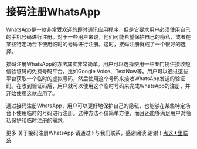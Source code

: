 # 接码注册WhatsApp

WhatsApp是一款非常受欢迎的即时通讯应用程序，但是它要求用户必须使用自己的手机号码进行注册。对于一些用户来说，他们可能希望保护自己的隐私，或者在某些特定场合下使用临时的号码进行注册。这时，接码注册就成了一个很好的选择。

接码注册WhatsApp的方法其实非常简单。用户可以选择使用一些专门提供接收短信验证码的免费号码平台，比如Google Voice、TextNow等。用户可以通过这些平台获取一个临时的虚拟号码，然后使用这个号码来接收WhatsApp发送的验证码。在收到验证码后，用户就可以使用这个临时号码来完成WhatsApp的注册，并开始使用这款应用了。

通过接码注册WhatsApp，用户可以更好地保护自己的隐私，也能够在某些特定场合下使用临时的号码进行注册。这种方法不仅简单方便，而且还能够满足用户对隐私保护和临时注册的需求。

更多 关于接码注册WhatsApp 请通过✈与我们联系，感谢阅读,谢谢！[点这✈里联系](https://ss.k02.cc)